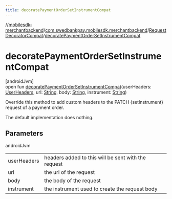 ```yaml
---
title: decoratePaymentOrderSetInstrumentCompat
---
```

//[mobilesdk-merchantbackend](../../../index.html)/[com.swedbankpay.mobilesdk.merchantbackend](../index.html)/[RequestDecoratorCompat](index.html)/[decoratePaymentOrderSetInstrumentCompat](decorate-payment-order-set-instrument-compat.html)



# decoratePaymentOrderSetInstrumentCompat



[androidJvm]\
open fun [decoratePaymentOrderSetInstrumentCompat](decorate-payment-order-set-instrument-compat.html)(userHeaders: [UserHeaders](../-user-headers/index.html), url: [String](https://kotlinlang.org/api/latest/jvm/stdlib/kotlin/-string/index.html), body: [String](https://kotlinlang.org/api/latest/jvm/stdlib/kotlin/-string/index.html), instrument: [String](https://kotlinlang.org/api/latest/jvm/stdlib/kotlin/-string/index.html))



Override this method to add custom headers to the PATCH {setInstrument} request of a payment order.



The default implementation does nothing.



## Parameters


androidJvm

| | |
|---|---|
| userHeaders | headers added to this will be sent with the request |
| url | the url of the request |
| body | the body of the request |
| instrument | the instrument used to create the request body |




